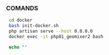### COMANDS

```bash 
 cd docker
 bash init-docker.sh
 php artisan serve --host 0.0.0.0
 docker exec -it php81_geomixer2 bash
```

```php 
 echo ""
```